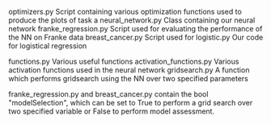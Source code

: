 optimizers.py            Script containing various optimization functions used to produce the plots of task a
neural_network.py        Class containing our neural network
franke_regression.py     Script used for evaluating the performance of the NN on Franke data
breast_cancer.py         Script used for 
logistic.py              Our code for logistical regression

functions.py             Various useful functions 
activation_functions.py  Various activation functions used in the neural network
gridsearch.py            A function which performs gridsearch using the NN over two specified parameters

franke_regression.py and breast_cancer.py contain the bool "modelSelection", which can be set to True to perform
a grid search over two specified variable or False to perform model assessment. 
